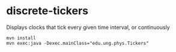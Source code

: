 # discrete-tickers
Displays clocks that tick every given time interval, or continuously

```
mvn install
mvn exec:java -Dexec.mainClass="edu.ung.phys.Tickers"
```
